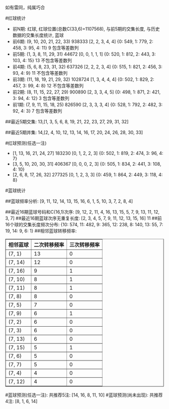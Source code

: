 <!-- 
.. title: 双色球2015154期(2015-12-31)数据分析报告
.. slug: slott-2015154-2015-12-31-report
.. date: 2016-01-01 08:00:00 UTC+08:00
.. tags: Lottery
.. link: 
.. description: 
.. type: text
-->

如有雷同，纯属巧合

<!-- TEASER_END-->

#红球统计

- 前N期: 红球, 红球位置(总数C(33,6)=1107568), 与前5期的交集长度, 与历史数据的交集长度统计, 蓝球
- 前6期: (9, 10, 20, 21, 22, 33) 938333 [2, 2, 3, 4, 4] {0: 549, 1: 779, 2: 458, 3: 95, 4: 11} 9 包含等差数列
- 前5期: (1, 3, 8, 11, 29, 31) 44672 [0, 0, 1, 1, 1] {0: 520, 1: 812, 2: 443, 3: 103, 4: 15} 13 不包含等差数列
- 前4期: (5, 6, 8, 23, 31, 32) 637326 [2, 2, 2, 3, 4] {0: 515, 1: 821, 2: 456, 3: 93, 4: 9} 11 不包含等差数列
- 前3期: (11, 18, 19, 21, 29, 32) 1028724 [1, 3, 4, 4, 4] {0: 502, 1: 829, 2: 457, 3: 99, 4: 8} 12 不包含等差数列
- 前2期: (8, 11, 15, 22, 27, 29) 900890 [2, 3, 3, 4, 5] {0: 498, 1: 871, 2: 421, 3: 94, 4: 12} 3 包含等差数列
- 前1期: (7, 9, 11, 15, 18, 25) 826590 [2, 3, 3, 3, 4] {0: 528, 1: 792, 2: 482, 3: 92, 4: 3} 7 包含等差数列

##最近5期交集:
13,[1, 3, 5, 6, 8, 19, 21, 22, 23, 27, 29, 31, 32]

##最近5期并集:
14,[2, 4, 10, 12, 13, 14, 16, 17, 20, 24, 26, 28, 30, 33]

#红球预测(任选一注)

- [1, 13, 16, 21, 24, 27] 183230 [0, 1, 2, 2, 3] {0: 502, 1: 819, 2: 474, 3: 96, 4: 7}
- [3, 5, 10, 20, 30, 31] 406367 [0, 0, 0, 2, 3] {0: 505, 1: 834, 2: 441, 3: 108, 4: 10}
- [2, 6, 8, 17, 26, 32] 277325 [0, 1, 2, 3, 3] {0: 459, 1: 864, 2: 449, 3: 118, 4: 8}

#蓝球统计

##蓝球频率分析:
[9, 11, 12, 14, 13, 15, 16, 6, 1, 5, 10, 3, 7, 2, 8, 4]

##最近16期蓝球号码和C(16,1)次序:
 [9, 12, 2, 11, 4, 16, 13, 15, 5, 7, 9, 13, 11, 12, 3, 7]
##最近16期蓝球次序无重复长度:
 [2, 3, 4, 5, 7, 9, 11, 12, 13, 15, 16] 11
##前16个球的交集长度频次分布:
{10: 574, 11: 482, 9: 365, 12: 238, 8: 140, 13: 55, 7: 19, 14: 9, 6: 1}
##相邻蓝球转移频率:
 <table border="1" class="table table-striped dataframe">
  <thead>
    <tr style="text-align: right;">
      <th>相邻蓝球</th>
      <th>二次转移频率</th>
      <th>三次转移频率</th>
    </tr>
  </thead>
  <tbody>
    <tr>
      <td>(7, 1)</td>
      <td>13</td>
      <td>0</td>
    </tr>
    <tr>
      <td>(7, 14)</td>
      <td>12</td>
      <td>0</td>
    </tr>
    <tr>
      <td>(7, 16)</td>
      <td>9</td>
      <td>1</td>
    </tr>
    <tr>
      <td>(7, 10)</td>
      <td>8</td>
      <td>1</td>
    </tr>
    <tr>
      <td>(7, 11)</td>
      <td>8</td>
      <td>1</td>
    </tr>
    <tr>
      <td>(7, 8)</td>
      <td>8</td>
      <td>0</td>
    </tr>
    <tr>
      <td>(7, 5)</td>
      <td>7</td>
      <td>0</td>
    </tr>
    <tr>
      <td>(7, 9)</td>
      <td>6</td>
      <td>1</td>
    </tr>
    <tr>
      <td>(7, 2)</td>
      <td>6</td>
      <td>0</td>
    </tr>
    <tr>
      <td>(7, 3)</td>
      <td>6</td>
      <td>0</td>
    </tr>
    <tr>
      <td>(7, 13)</td>
      <td>6</td>
      <td>0</td>
    </tr>
    <tr>
      <td>(7, 15)</td>
      <td>5</td>
      <td>1</td>
    </tr>
    <tr>
      <td>(7, 6)</td>
      <td>5</td>
      <td>0</td>
    </tr>
    <tr>
      <td>(7, 7)</td>
      <td>5</td>
      <td>0</td>
    </tr>
    <tr>
      <td>(7, 4)</td>
      <td>4</td>
      <td>0</td>
    </tr>
    <tr>
      <td>(7, 12)</td>
      <td>4</td>
      <td>0</td>
    </tr>
  </tbody>
</table>
#蓝球预测(任选一注):
共推荐5注: [14, 16, 8, 11, 10]
#蓝球预测(尚未出现):
共推荐4注: [8, 1, 6, 14]

